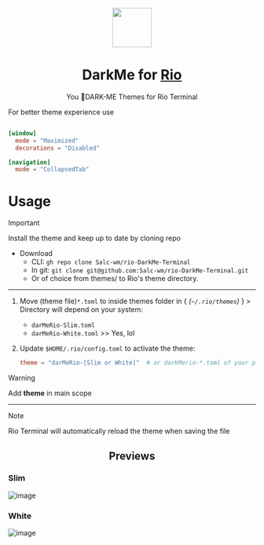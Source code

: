 <p align="center">
    <img src="https://github.com/Salc-wm/rio-DarkMe-Terminal/assets/150378169/865c9262-d335-401c-81dd-90bab531330a" width="80" />
    <h1 align="center">DarkMe for <a target="_blank" href="https://raphamorim.io/rio/">Rio</a></h1>
</p>
<p align="center">You 🔮DARK-ME Themes for Rio Terminal</p>

For better theme experience use
```toml

[window]
  mode = "Maximized"
  decorations = "Disabled"

[navigation]
  mode = "CollapsedTab"
```

# Usage
> [!IMPORTANT]
> Install the theme and keep up to date by cloning repo

- Download
  - CLI:
   `gh repo clone Salc-wm/rio-DarkMe-Terminal`
  - In git:
   `git clone git@github.com:Salc-wm/rio-DarkMe-Terminal.git`
  - Or of choice from themes/ to Rio's theme directory.
---
1. Move (theme file)`*.toml` to inside themes folder in { _(`~/.rio/themes`)_ } > Directory will depend on your system:
   - `darMeRio-Slim.toml`
   - `darMeRio-White.toml` >> Yes, lol

2. Update `$HOME/.rio/config.toml` to activate the theme:
   ```toml
   theme = "darMeRio-[Slim or White]"  # or darkMerio-*.toml of your preference
   ```
> [!WARNING]
> Add **theme** in main scope

---
> [!NOTE]
> Rio Terminal will automatically reload the theme when saving the file

<h2 align="center">Previews</h2>

### Slim
![image](https://github.com/Salc-wm/rio-DarkMe-Terminal/assets/150378169/0e7751c1-0236-4440-aa3a-12302f3f4075)

### White
![image](https://github.com/Salc-wm/rio-DarkMe-Terminal/assets/150378169/3e33d358-0f39-4b39-b7a2-2a2dd947138e)

